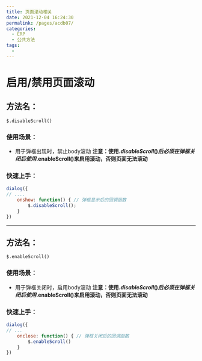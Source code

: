 ```yaml
---
title: 页面滚动相关
date: 2021-12-04 16:24:30
permalink: /pages/acdb07/
categories:
  - ERP
  - 公共方法
tags:
  - 
---
```

# 启用/禁用页面滚动
## 方法名：
`$.disableScroll()`

### 使用场景：
- 用于弹框出现时，禁止body滚动
**注意：使用$.disableScroll()后 必须在弹框关闭后使用$.enableScroll()来启用滚动，否则页面无法滚动**

### 快速上手：
```js
dialog({
// ....
	onshow: function() { // 弹框显示后的回调函数
		$.disableScroll();
	}
})
```

---
## 方法名：
`$.enableScroll()`
### 使用场景：
- 用于弹框关闭时，启用body滚动
**注意：使用$.disableScroll()后 必须在弹框关闭后使用$.enableScroll()来启用滚动，否则页面无法滚动**

### 快速上手：
```js
dialog({
// ...
	onclose: function() { // 弹框关闭后的回调函数
		$.enableScroll()
	}
})
```





